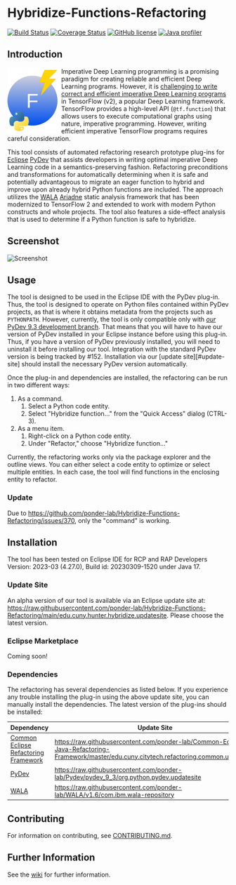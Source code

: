 # Hybridize-Functions-Refactoring

[![Build Status](https://github.com/ponder-lab/Hybridize-Functions-Refactoring/actions/workflows/maven.yml/badge.svg)](https://github.com/ponder-lab/Hybridize-Functions-Refactoring/actions/workflows/maven.yml) [![Coverage Status](https://coveralls.io/repos/github/ponder-lab/Hybridize-Functions-Refactoring/badge.svg?branch=main&t=PffqbW)](https://coveralls.io/github/ponder-lab/Hybridize-Functions-Refactoring?branch=main) [![GitHub license](https://img.shields.io/badge/license-Eclipse-blue.svg)](https://github.com/ponder-lab/Hybridize-Functions-Refactoring/raw/master/LICENSE) [![Java profiler](https://www.ej-technologies.com/images/product_banners/jprofiler_small.png)](https://www.ej-technologies.com/products/jprofiler/overview.html)

## Introduction

<img src="https://raw.githubusercontent.com/ponder-lab/Hybridize-Functions-Refactoring/master/edu.cuny.hunter.hybridize.ui/icons/icon.drawio.png" alt="Icon" align="left" height=150px /> Imperative Deep Learning programming is a promising paradigm for creating reliable and efficient Deep Learning programs. However, it is [challenging to write correct and efficient imperative Deep Learning programs](https://dl.acm.org/doi/10.1145/3524842.3528455) in TensorFlow (v2), a popular Deep Learning framework. TensorFlow provides a high-level API (`@tf.function`) that allows users to execute computational graphs using nature, imperative programming. However, writing efficient imperative TensorFlow programs requires careful consideration.

This tool consists of automated refactoring research prototype plug-ins for [Eclipse][eclipse] [PyDev][pydev] that assists developers in writing optimal imperative Deep Learning code in a semantics-preserving fashion. Refactoring preconditions and transformations for automatically determining when it is safe and potentially advantageous to migrate an eager function to hybrid and improve upon already hybrid Python functions are included. The approach utilizes the [WALA][wala] [Ariadne][ariadne] static analysis framework that has been modernized to TensorFlow 2 and extended to work with modern Python constructs and whole projects. The tool also features a side-effect analysis that is used to determine if a Python function is safe to hybridize.

## Screenshot

![Screenshot](https://khatchad.commons.gc.cuny.edu/wp-content/blogs.dir/2880/files/2024/10/Screenshot-from-2024-10-01-13-07-03.png)

## Usage

The tool is designed to be used in the Eclipse IDE with the PyDev plug-in. Thus, the tool is designed to operate on Python files contained within PyDev projects, as that is where it obtains metadata from the projects such as `PYTHONPATH`. However, currently, the tool is only compatible only with [*our* PyDev 9.3 development branch][pydev branch]. That means that you will have to have our version of PyDev installed in your Eclipse instance before using this plug-in. Thus, if you have a version of PyDev previously installed, you will need to uninstall it before installing our tool. Integration with the standard PyDev version is being tracked by #152. Installation via our [update site][#update-site] should install the necessary PyDev version automatically.

Once the plug-in and dependencies are installed, the refactoring can be run in two different ways:

1. As a command.
	1. Select a Python code entity.
	1. Select "Hybridize function..." from the "Quick Access" dialog (CTRL-3).
1. As a menu item.
	1. Right-click on a Python code entity.
	1. Under "Refactor," choose "Hybridize function..."

Currently, the refactoring works only via the package explorer and the outline views. You can either select a code entity to optimize or select multiple entities. In each case, the tool will find functions in the enclosing entity to refactor.

### Update

Due to https://github.com/ponder-lab/Hybridize-Functions-Refactoring/issues/370, only the "command" is working.

## Installation

The tool has been tested on Eclipse IDE for RCP and RAP Developers Version: 2023-03 (4.27.0), Build id: 20230309-1520 under Java 17.

### Update Site

An alpha version of our tool is available via an Eclipse update site at: https://raw.githubusercontent.com/ponder-lab/Hybridize-Functions-Refactoring/main/edu.cuny.hunter.hybridize.updatesite. Please choose the latest version.

### Eclipse Marketplace

Coming soon!

### Dependencies

The refactoring has several dependencies as listed below. If you experience any trouble installing the plug-in using the above update site, you can manually install the dependencies. The latest version of the plug-ins should be installed:

Dependency | Update Site
--- | ---
[Common Eclipse Refactoring Framework] | https://raw.githubusercontent.com/ponder-lab/Common-Eclipse-Java-Refactoring-Framework/master/edu.cuny.citytech.refactoring.common.updatesite
[PyDev] | https://raw.githubusercontent.com/ponder-lab/Pydev/pydev_9_3/org.python.pydev.updatesite
[WALA] | https://raw.githubusercontent.com/ponder-lab/WALA/v1.6/com.ibm.wala-repository

## Contributing

For information on contributing, see [CONTRIBUTING.md][contrib].

## Further Information

See the [wiki][wiki] for further information.

[wiki]: https://github.com/ponder-lab/Hybridize-Functions-Refactoring/wiki
[eclipse]: http://eclipse.org
[contrib]: https://github.com/ponder-lab/Hybridize-Functions-Refactoring/blob/main/CONTRIBUTING.md
[pydev]: http://www.pydev.org/
[wala]: https://github.com/wala/WALA
[ariadne]: https://github.com/wala/ML
[pydev branch]: https://github.com/ponder-lab/Pydev/tree/pydev_9_3
[Common Eclipse Refactoring Framework]: https://github.com/ponder-lab/Common-Eclipse-Refactoring-Framework
